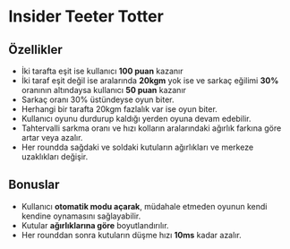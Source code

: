 # Insider Teeter Totter

## Özellikler
- İki tarafta eşit ise kullanıcı **100 puan** kazanır
- İki taraf eşit değil ise aralarında **20kgm** yok ise ve sarkaç eğilimi **30%** oranının altındaysa kullanıcı **50 puan** kazanır
- Sarkaç oranı 30% üstündeyse oyun biter.
- Herhangi bir tarafta 20kgm fazlalık var ise oyun biter.
- Kullanıcı oyunu durdurup kaldığı yerden oyuna devam edebilir.
- Tahtervalli sarkma oranı ve hızı kolların aralarındaki ağırlık farkına göre artar veya azalır.
- Her roundda sağdaki ve soldaki kutuların ağırlıkları ve merkeze uzaklıkları değişir.

## Bonuslar
- Kullanıcı **otomatik modu açarak**, müdahale etmeden oyunun kendi kendine oynamasını sağlayabilir.
- Kutular **ağırlıklarına göre** boyutlandırılır.
- Her rounddan sonra kutuların düşme hızı **10ms** kadar azalır.
